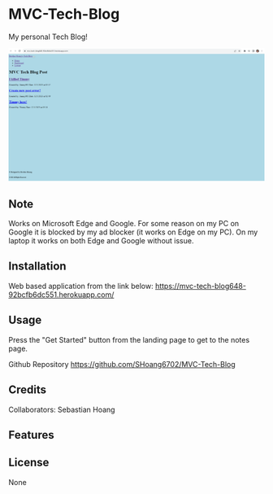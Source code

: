 # MVC-Tech-Blog

My personal Tech Blog!

![blog working!](./public/images/blogexample.png)
## Note
Works on Microsoft Edge and Google. For some reason on my PC on Google it is blocked by my ad blocker (it works on Edge on my PC). On my laptop it works on both Edge and Google without issue.
## Installation

Web based application from the link below:
https://mvc-tech-blog648-92bcfb6dc551.herokuapp.com/

## Usage
Press the "Get Started" button from the landing page to get to the notes page.

Github Repository
https://github.com/SHoang6702/MVC-Tech-Blog

## Credits
Collaborators:
Sebastian Hoang
## Features

## License
None
